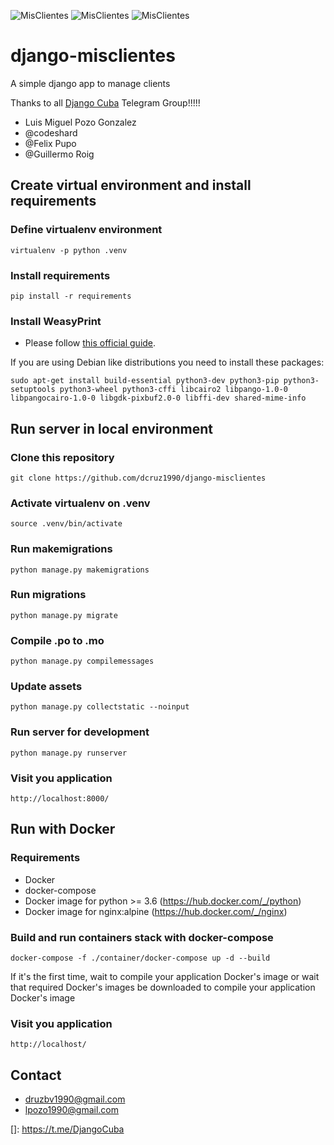 ![MisClientes](https://i.ibb.co/CwrcqrW/Arco-Linux-2020-03-18-1584545696-screenshot-1366x768.jpg)
![MisClientes](https://i.ibb.co/3zHRXkv/Arco-Linux-2020-03-18-1584545727-screenshot-1366x768.jpg)
![MisClientes](https://i.ibb.co/mvDqNtD/Arco-Linux-2020-03-18-1584545739-screenshot-1366x768.jpg)

# django-misclientes
A simple django app to manage clients

Thanks to all [Django Cuba](https://t.me/DjangoCuba) Telegram Group!!!!!
* Luis Miguel Pozo Gonzalez
* @codeshard
* @Felix Pupo
* @Guillermo Roig


## Create virtual environment and install requirements

### Define virtualenv environment

```
virtualenv -p python .venv
```

### Install requirements

```
pip install -r requirements
```

### Install WeasyPrint

* Please follow [this official guide](https://weasyprint.readthedocs.io/en/latest/install.html).

If you are using Debian like distributions you need to install these packages:

```sudo apt-get install build-essential python3-dev python3-pip python3-setuptools python3-wheel python3-cffi libcairo2 libpango-1.0-0 libpangocairo-1.0-0 libgdk-pixbuf2.0-0 libffi-dev shared-mime-info```


## Run server in local environment

### Clone this repository

````git
git clone https://github.com/dcruz1990/django-misclientes
````

### Activate virtualenv on .venv 

```
source .venv/bin/activate
```

### Run makemigrations

````
python manage.py makemigrations
````


### Run migrations

````
python manage.py migrate
````


### Compile .po to .mo

````
python manage.py compilemessages
````

### Update assets

````
python manage.py collectstatic --noinput

````

### Run server for development 

```
python manage.py runserver
```

### Visit you application 

```
http://localhost:8000/
```

## Run with Docker

### Requirements
- Docker
- docker-compose
- Docker image for python >= 3.6 (https://hub.docker.com/_/python)  
- Docker image for nginx:alpine (https://hub.docker.com/_/nginx)

### Build and run containers stack with docker-compose

````
docker-compose -f ./container/docker-compose up -d --build
````

If it's the first time, wait to compile your application Docker's image or wait that required Docker's images be downloaded to compile your application Docker's image

### Visit you application

```
http://localhost/
```

## Contact
* druzbv1990@gmail.com
* lpozo1990@gmail.com


[]: https://t.me/DjangoCuba
